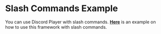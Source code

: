 # Slash Commands Example

You can use Discord Player with slash commands. **[Here](https://github.com/Androz2091/discord-player/tree/v5/example/music-bot)** is an example on how to use this framework with slash commands.